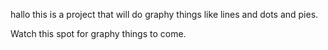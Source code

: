 hallo this is a project that will do graphy things like lines and dots and pies.

Watch this spot for graphy things to come.

